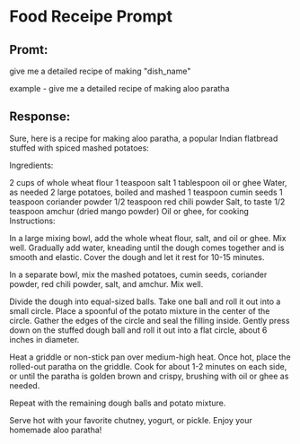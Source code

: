 # Food Receipe Prompt

## Promt:
give me a detailed recipe of making "dish_name"

example - give me a detailed recipe of making aloo paratha

## Response:
Sure, here is a recipe for making aloo paratha, a popular Indian flatbread stuffed with spiced mashed potatoes:

Ingredients:

2 cups of whole wheat flour
1 teaspoon salt
1 tablespoon oil or ghee
Water, as needed
2 large potatoes, boiled and mashed
1 teaspoon cumin seeds
1 teaspoon coriander powder
1/2 teaspoon red chili powder
Salt, to taste
1/2 teaspoon amchur (dried mango powder)
Oil or ghee, for cooking
Instructions:

In a large mixing bowl, add the whole wheat flour, salt, and oil or ghee. Mix well. Gradually add water, kneading until the dough comes together and is smooth and elastic. Cover the dough and let it rest for 10-15 minutes.

In a separate bowl, mix the mashed potatoes, cumin seeds, coriander powder, red chili powder, salt, and amchur. Mix well.

Divide the dough into equal-sized balls. Take one ball and roll it out into a small circle. Place a spoonful of the potato mixture in the center of the circle. Gather the edges of the circle and seal the filling inside. Gently press down on the stuffed dough ball and roll it out into a flat circle, about 6 inches in diameter.

Heat a griddle or non-stick pan over medium-high heat. Once hot, place the rolled-out paratha on the griddle. Cook for about 1-2 minutes on each side, or until the paratha is golden brown and crispy, brushing with oil or ghee as needed.

Repeat with the remaining dough balls and potato mixture.

Serve hot with your favorite chutney, yogurt, or pickle. Enjoy your homemade aloo paratha!